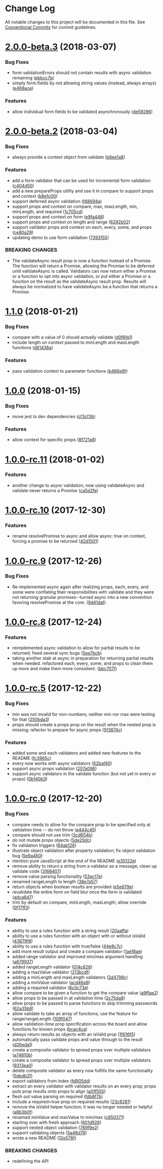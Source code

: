 # Change Log

All notable changes to this project will be documented in this file.
See [Conventional Commits](https://conventionalcommits.org) for commit guidelines.

<a name="2.0.0-beta.3"></a>
# [2.0.0-beta.3](https://github.com/jeffhandley/strickland/compare/v2.0.0-beta.2...v2.0.0-beta.3) (2018-03-07)


### Bug Fixes

* form validationErrors should not contain results with async validation remaining ([ebbcc7b](https://github.com/jeffhandley/strickland/commit/ebbcc7b))
* simply form.fields by not allowing string values (instead, always arrays) ([e468ace](https://github.com/jeffhandley/strickland/commit/e468ace))


### Features

* allow individual form fields to be validated asynchronously ([de59286](https://github.com/jeffhandley/strickland/commit/de59286))




<a name="2.0.0-beta.2"></a>
# [2.0.0-beta.2](https://github.com/jeffhandley/strickland/compare/v1.1.0...v2.0.0-beta.2) (2018-03-04)


### Bug Fixes

* always provide a context object from validate ([b6ee1a8](https://github.com/jeffhandley/strickland/commit/b6ee1a8))


### Features

* add a form validator that can be used for incremental form validation ([c404d50](https://github.com/jeffhandley/strickland/commit/c404d50))
* add a new prepareProps utility and use it in compare to support props and context ([b8e1c00](https://github.com/jeffhandley/strickland/commit/b8e1c00))
* support deferred async validation ([f48694a](https://github.com/jeffhandley/strickland/commit/f48694a))
* support props and context on compare, max, maxLength, min, minLength, and required ([1c705cd](https://github.com/jeffhandley/strickland/commit/1c705cd))
* support props and context on form ([e9fa448](https://github.com/jeffhandley/strickland/commit/e9fa448))
* support props and context on length and range ([6292b02](https://github.com/jeffhandley/strickland/commit/6292b02))
* support validator props and context on each, every, some, and props ([ce80a29](https://github.com/jeffhandley/strickland/commit/ce80a29))
* updating demo to use form validation ([7393155](https://github.com/jeffhandley/strickland/commit/7393155))


### BREAKING CHANGES

* The validateAsync result prop is now a function instead of a Promise. The function will return a Promise, allowing the Promise to be deferred until validateAsync is called.  Validators can now return either a Promise or a function to opt into async validation, or put either a Promise or a function on the result as the validateAsync result prop.  Results will always be normalized to have validateAsync be a function that returns a Promise.




<a name="1.1.0"></a>
# [1.1.0](https://github.com/jeffhandley/strickland/compare/v1.0.0...v1.1.0) (2018-01-21)


### Bug Fixes

* compare with a value of 0 should actually validate ([d0f6fe1](https://github.com/jeffhandley/strickland/commit/d0f6fe1))
* include length on context passed to minLength and maxLength functions ([d61436a](https://github.com/jeffhandley/strickland/commit/d61436a))


### Features

* pass validation context to parameter functions ([b466e9f](https://github.com/jeffhandley/strickland/commit/b466e9f))




<a name="1.0.0"></a>
# [1.0.0](https://github.com/jeffhandley/strickland/compare/v1.0.0-rc.11...v1.0.0) (2018-01-15)


### Bug Fixes

* move jest to dev dependencies ([cf3cf3b](https://github.com/jeffhandley/strickland/commit/cf3cf3b))


### Features

* allow context for specific props ([8f721a8](https://github.com/jeffhandley/strickland/commit/8f721a8))




<a name="1.0.0-rc.11"></a>
# [1.0.0-rc.11](https://github.com/jeffhandley/strickland/compare/v1.0.0-rc.10...v1.0.0-rc.11) (2018-01-02)


### Features

* another change to async validation; now using validateAsync and validate never returns a Promise ([ca5d2fe](https://github.com/jeffhandley/strickland/commit/ca5d2fe))



<a name="1.0.0-rc.10"></a>
# [1.0.0-rc.10](https://github.com/jeffhandley/strickland/compare/v1.0.0-rc.9...v1.0.0-rc.10) (2017-12-30)


### Features

* rename resolvePromise to async and allow async: true on context, forcing a promise to be returned ([42d1501](https://github.com/jeffhandley/strickland/commit/42d1501))



<a name="1.0.0-rc.9"></a>
# [1.0.0-rc.9](https://github.com/jeffhandley/strickland/compare/v1.0.0-rc.8...v1.0.0-rc.9) (2017-12-26)


### Bug Fixes

* Re-implemented async again after realizing props, each, every, and some were conflating their responsibilities with validate and they were not returning granular promises--turned async into a new convention favoring resolvePromise at the core. ([9d41daf](https://github.com/jeffhandley/strickland/commit/9d41daf))



<a name="1.0.0-rc.8"></a>
# [1.0.0-rc.8](https://github.com/jeffhandley/strickland/compare/v1.0.0-rc.7...v1.0.0-rc.8) (2017-12-24)


### Features

* reimplemented async validation to allow for partial results to be returned; fixed several sync bugs ([5ee7bcb](https://github.com/jeffhandley/strickland/commit/5ee7bcb))
* taking another stab at async in preparation for returning partial results when needed. refactored each, every, some, and props to clean them up more and make them more consistent. ([bbc707f](https://github.com/jeffhandley/strickland/commit/bbc707f))



<a name="1.0.0-rc.5"></a>
# [1.0.0-rc.5](https://github.com/jeffhandley/strickland/compare/v1.0.0-rc.3...v1.0.0-rc.5) (2017-12-22)


### Bug Fixes

* min was not invalid for non-numbers; neither min nor max were testing for that ([250bda3](https://github.com/jeffhandley/strickland/commit/250bda3))
* props should create a props prop on the result when the nested prop is missing; refactor to prepare for async props ([5f3874c](https://github.com/jeffhandley/strickland/commit/5f3874c))


### Features

* added some and each validators and added new features to the README ([fc3965c](https://github.com/jeffhandley/strickland/commit/fc3965c))
* every now works with async validators ([62baf40](https://github.com/jeffhandley/strickland/commit/62baf40))
* support async props validation ([207a096](https://github.com/jeffhandley/strickland/commit/207a096))
* support async validators in the validate function (but not yet in every or props) ([0b140b3](https://github.com/jeffhandley/strickland/commit/0b140b3))



<a name="1.0.0-rc.0"></a>
# [1.0.0-rc.0](https://github.com/jeffhandley/strickland/compare/0.0.8...1.0.0-rc.0) (2017-12-20)


### Bug Fixes

* compare needs to allow for the compare prop to be specified only at validation time -- do not throw ([e444c45](https://github.com/jeffhandley/strickland/commit/e444c45))
* compare should not use trim ([3cd654b](https://github.com/jeffhandley/strickland/commit/3cd654b))
* do not mutate props objects ([5de29dc](https://github.com/jeffhandley/strickland/commit/5de29dc))
* fix validation triggers ([84ab126](https://github.com/jeffhandley/strickland/commit/84ab126))
* illustrate object validation after property validation; fix object validation bug ([5e9a460](https://github.com/jeffhandley/strickland/commit/5e9a460))
* mention pure JavaScript at the end of the README ([e35122e](https://github.com/jeffhandley/strickland/commit/e35122e))
* remove ability to return a string from a validator as a message; clean up validate code ([3168407](https://github.com/jeffhandley/strickland/commit/3168407))
* remove value parsing functionality ([53ec17e](https://github.com/jeffhandley/strickland/commit/53ec17e))
* renamed rangeLength to length ([38e7a57](https://github.com/jeffhandley/strickland/commit/38e7a57))
* return objects when boolean results are provided ([e5e679e](https://github.com/jeffhandley/strickland/commit/e5e679e))
* revalidate the entire form on field blur once the form is validated ([adca6d7](https://github.com/jeffhandley/strickland/commit/adca6d7))
* trim by default on compare, minLength, maxLength; allow override ([0f17ff3](https://github.com/jeffhandley/strickland/commit/0f17ff3))


### Features

* ability to use a rules function with a string result ([20aaffa](https://github.com/jeffhandley/strickland/commit/20aaffa))
* ability to use a rules function with an object with or without isValid ([43679f8](https://github.com/jeffhandley/strickland/commit/43679f8))
* ability to use a rules function with true/false ([44e8c7c](https://github.com/jeffhandley/strickland/commit/44e8c7c))
* add more result output and create a compare validator ([1aef8ae](https://github.com/jeffhandley/strickland/commit/1aef8ae))
* added range validator and improved min/max argument handling ([a679937](https://github.com/jeffhandley/strickland/commit/a679937))
* added rangeLength validator ([014c626](https://github.com/jeffhandley/strickland/commit/014c626))
* adding a maxValue validator ([213bcdf](https://github.com/jeffhandley/strickland/commit/213bcdf))
* adding a minLength and maxLength validators ([2d4798c](https://github.com/jeffhandley/strickland/commit/2d4798c))
* adding a minValue validator ([acd46a9](https://github.com/jeffhandley/strickland/commit/acd46a9))
* adding a required validator ([8c0c73e](https://github.com/jeffhandley/strickland/commit/8c0c73e))
* allow compare to be given a function to get the compare value ([a9ffae2](https://github.com/jeffhandley/strickland/commit/a9ffae2))
* allow props to be passed in at validation time ([2c75da8](https://github.com/jeffhandley/strickland/commit/2c75da8))
* allow props to be passed to parse functions to skip trimming passwords ([62a35b8](https://github.com/jeffhandley/strickland/commit/62a35b8))
* allow validate to take an array of functions; use the feature for range/rangeLength ([109f047](https://github.com/jeffhandley/strickland/commit/109f047))
* allow validation-time prop specification across the board and allow functions for known props ([bcac4ca](https://github.com/jeffhandley/strickland/commit/bcac4ca))
* always return results as objects with an isValid prop ([1f616f5](https://github.com/jeffhandley/strickland/commit/1f616f5))
* automatically pass validate props and value through to the result ([d26eda1](https://github.com/jeffhandley/strickland/commit/d26eda1))
* create a composite validator to spread props over multiple validators ([a74810b](https://github.com/jeffhandley/strickland/commit/a74810b))
* create a composite validator to spread props over multiple validators ([9313ea0](https://github.com/jeffhandley/strickland/commit/9313ea0))
* delete composite validator as every now fulfills the same functionality ([5dedb2f](https://github.com/jeffhandley/strickland/commit/5dedb2f))
* export validators from index ([fd905dd](https://github.com/jeffhandley/strickland/commit/fd905dd))
* extract an every validator with validator results on an every prop; props puts prop results onto props to align ([a01f555](https://github.com/jeffhandley/strickland/commit/a01f555))
* flesh out value parsing on required ([fdb8f7b](https://github.com/jeffhandley/strickland/commit/fdb8f7b))
* include a required=true prop on required results ([23c8281](https://github.com/jeffhandley/strickland/commit/23c8281))
* remove the isValid helper function; it was no longer needed or helpful ([a8b3b0f](https://github.com/jeffhandley/strickland/commit/a8b3b0f))
* renamed minValue and maxValue to min/max ([c850371](https://github.com/jeffhandley/strickland/commit/c850371))
* starting over with fresh approach ([601d926](https://github.com/jeffhandley/strickland/commit/601d926))
* support nested object validation ([789f9e2](https://github.com/jeffhandley/strickland/commit/789f9e2))
* support validating objects ([5a48d78](https://github.com/jeffhandley/strickland/commit/5a48d78))
* wrote a new README ([12e578f](https://github.com/jeffhandley/strickland/commit/12e578f))


### BREAKING CHANGES

* redefining the API
